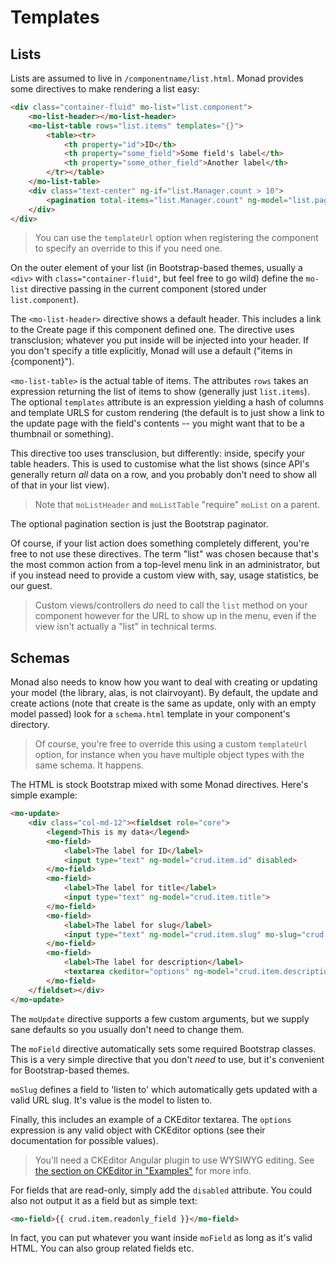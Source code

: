 # Templates

## Lists
Lists are assumed to live in `/componentname/list.html`. Monad provides some
directives to make rendering a list easy:

```html
<div class="container-fluid" mo-list="list.component">
    <mo-list-header></mo-list-header>
    <mo-list-table rows="list.items" templates="{}">
        <table><tr>
            <th property="id">ID</th>
            <th property="some_field">Some field's label</th>
            <th property="some_other_field">Another label</th>
        </tr></table>
    </mo-list-table>
    <div class="text-center" ng-if="list.Manager.count > 10">
        <pagination total-items="list.Manager.count" ng-model="list.page" boundary-links="true" max-size="10"></pagination>
    </div>
</div>
```

> You can use the `templateUrl` option when registering the component to
> specify an override to this if you need one.

On the outer element of your list (in Bootstrap-based themes, usually a `<div>`
with `class="container-fluid"`, but feel free to go wild) define the `mo-list`
directive passing in the current component (stored under `list.component`).

The `<mo-list-header>` directive shows a default header. This includes a link to
the Create page if this component defined one. The directive uses transclusion;
whatever you put inside will be injected into your header. If you don't specify
a title explicitly, Monad will use a default ("items in {component}").

`<mo-list-table>` is the actual table of items. The attributes `rows` takes an
expression returning the list of items to show (generally just `list.items`).
The optional `templates` attribute is an expression yielding a hash of columns
and template URLS for custom rendering (the default is to just show a link to
the update page with the field's contents -- you might want that to be a
thumbnail or something).

This directive too uses transclusion, but differently: inside, specify your
table headers. This is used to customise what the list shows (since API's
generally return _all_ data on a row, and you probably don't need to show all of
that in your list view).

> Note that `moListHeader` and `moListTable` "require" `moList` on a parent.

The optional pagination section is just the Bootstrap paginator.

Of course, if your list action does something completely different, you're free
to not use these directives. The term "list" was chosen because that's the most
common action from a top-level menu link in an administrator, but if you instead
need to provide a custom view with, say, usage statistics, be our guest.

> Custom views/controllers _do_ need to call the `list` method on your
> component however for the URL to show up in the menu, even if the view isn't
> actually a "list" in technical terms.

## Schemas
Monad also needs to know how you want to deal with creating or updating your
model (the library, alas, is not clairvoyant). By default, the update and create
actions (note that create is the same as update, only with an empty model
passed) look for a `schema.html` template in your component's directory.

> Of course, you're free to override this using a custom `templateUrl` option,
> for instance when you have multiple object types with the same schema. It
> happens.

The HTML is stock Bootstrap mixed with some Monad directives. Here's simple
example:

```html
<mo-update>
    <div class="col-md-12"><fieldset role="core">
        <legend>This is my data</legend>
        <mo-field>
            <label>The label for ID</label>
            <input type="text" ng-model="crud.item.id" disabled>
        </mo-field>
        <mo-field>
            <label>The label for title</label>
            <input type="text" ng-model="crud.item.title">
        </mo-field>
        <mo-field>
            <label>The label for slug</label>
            <input type="text" ng-model="crud.item.slug" mo-slug="crud.item.title">
        </mo-field>
        <mo-field>
            <label>The label for description</label>
            <textarea ckeditor="options" ng-model="crud.item.description"></textarea>
        </mo-field>
    </fieldset></div>
</mo-update>
```

The `moUpdate` directive supports a few custom arguments, but we supply sane
defaults so you usually don't need to change them.

The `moField` directive automatically sets some required Bootstrap classes.
This is a very simple directive that you don't _need_ to use, but it's
convenient for Bootstrap-based themes.

`moSlug` defines a field to 'listen to' which automatically gets updated with a
valid URL slug. It's value is the model to listen to.

Finally, this includes an example of a CKEditor textarea. The `options`
expression is any valid object with CKEditor options (see their documentation
for possible values).

> You'll need a CKEditor Angular plugin to use WYSIWYG editing. See
> [the section on CKEditor in "Examples"](../samples/ckeditor.md) for more info.

For fields that are read-only, simply add the `disabled` attribute. You could
also not output it as a field but as simple text:

```html
<mo-field>{{ crud.item.readonly_field }}</mo-field>
```

In fact, you can put whatever you want inside `moField` as long as it's valid
HTML. You can also group related fields etc.

